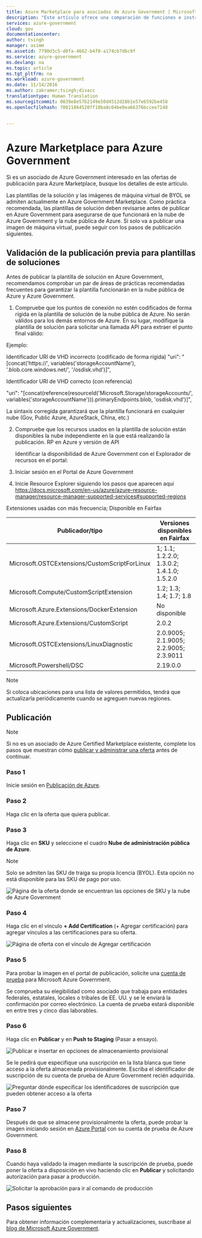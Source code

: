 ```yaml
---
title: Azure Marketplace para asociados de Azure Government | Microsoft Docs
description: "Este artículo ofrece una comparación de funciones e instrucciones sobre cómo desarrollar aplicaciones para Azure Government."
services: azure-government
cloud: gov
documentationcenter: 
author: tsingh
manager: asimm
ms.assetid: 7790d3c5-d0fa-4662-b4f0-a174cb7d6c9f
ms.service: azure-government
ms.devlang: na
ms.topic: article
ms.tgt_pltfrm: na
ms.workload: azure-government
ms.date: 11/14/2016
ms.author: zakramer;tsingh;divacc
translationtype: Human Translation
ms.sourcegitcommit: 0839e8e57b2149e50d4512d28b1e57e6592be458
ms.openlocfilehash: 70821864520ff18ba8c64be0ea66376bccee7148


---
```

# <a name="azure-marketplace-for-azure-government"></a>Azure Marketplace para Azure Government
Si es un asociado de Azure Government interesado en las ofertas de publicación para Azure Marketplace, busque los detalles de este artículo.

Las plantillas de la solución y las imágenes de máquina virtual de BYOL se admiten actualmente en Azure Government Marketplace. Como práctica recomendada, las plantillas de solución deben revisarse antes de publicar en Azure Government para asegurarse de que funcionará en la nube de Azure Government y la nube pública de Azure. Si solo va a publicar una imagen de máquina virtual, puede seguir con los pasos de publicación siguientes.

## <a name="pre-publishing-validation-for-solution-templates"></a>Validación de la publicación previa para plantillas de soluciones

Antes de publicar la plantilla de solución en Azure Government, recomendamos comprobar un par de áreas de prácticas recomendadas frecuentes para garantizar la plantilla funcionarán en la nube pública de Azure y Azure Government.

1.  Compruebe que los puntos de conexión no estén codificados de forma rígida en la plantilla de solución de la nube pública de Azure. No serán válidos para los demás entornos de Azure. En su lugar, modifique la plantilla de solución para solicitar una llamada API para extraer el punto final válido:  

  Ejemplo:

  Identificador URI de VHD incorrecto (codificado de forma rígida) "uri": "[concat('https://', variables('storageAccountName'), '.blob.core.windows.net/',  '/osdisk.vhd')]",

  Identificador URI de VHD correcto (con referencia)

  "uri": "[concat(reference(resourceId('Microsoft.Storage/storageAccounts/', variables('storageAccountName'))).primaryEndpoints.blob, 'osdisk.vhd')]",

  La sintaxis corregida garantizará que la plantilla funcionará en cualquier nube (Gov, Public Azure, AzureStack, China, etc.)

2.  Compruebe que los recursos usados en la plantilla de solución están disponibles la nube independiente en la que está realizando la publicación.
RP en Azure y versión de API

    Identificar la disponibilidad de Azure Government con el Explorador de recursos en el portal:

  1.    Iniciar sesión en el Portal de Azure Government
  2.    Inicie Resource Explorer siguiendo los pasos que aparecen aquí https://docs.microsoft.com/en-us/azure/azure-resource-manager/resource-manager-supported-services#supported-regions

  Extensiones usadas con más frecuencia; Disponible en Fairfax  

  | Publicador/tipo | Versiones disponibles en Fairfax |
  | --- | --- |
  | Microsoft.OSTCExtensions/CustomScriptForLinux | 1; 1.1; 1.2.2.0; 1.3.0.2; 1.4.1.0; 1.5.2.0 |
  | Microsoft.Compute/CustomScriptExtension | 1.2; 1.3; 1.4; 1.7; 1.8 |
  | Microsoft.Azure.Extensions/DockerExtension | No disponible |
  | Microsoft.Azure.Extensions/CustomScript | 2.0.2 |
  | Microsoft.OSTCExtensions/LinuxDiagnostic | 2.0.9005; 2.1.9005; 2.2.9005; 2.3.9011 |
  | Microsoft.Powershell/DSC | 2.19.0.0 |

> [!NOTE]
> Si coloca ubicaciones para una lista de valores permitidos, tendrá que actualizarla periódicamente cuando se agreguen nuevas regiones.  


## <a name="publishing"></a>Publicación
> [!NOTE]
> Si no es un asociado de Azure Certified Marketplace existente, complete los pasos que muestran cómo [publicar y administrar una oferta](../marketplace-publishing/marketplace-publishing-getting-started.md) antes de continuar.
>
>

### <a name="step-1"></a>Paso 1
Inicie sesión en [Publicación de Azure](https://publish.windowsazure.com).

### <a name="step-2"></a>Paso 2
Haga clic en la oferta que quiera publicar.

### <a name="step-3"></a>Paso 3
Haga clic en **SKU** y seleccione el cuadro **Nube de administración pública de Azure**.

> [!NOTE]
> Solo se admiten las SKU de traiga su propia licencia (BYOL).  Esta opción no está disponible para las SKU de pago por uso.
>
>

![Página de la oferta donde se encuentran las opciones de SKU y la nube de Azure Government](./media/government-manage-marketplace-partner-1.png)

### <a name="step-4"></a>Paso 4
Haga clic en el vínculo **+ Add Certification** (+ Agregar certificación) para agregar vínculos a las certificaciones para su oferta.

![Página de oferta con el vínculo de Agregar certificación](./media/government-manage-marketplace-partner-2.png)

### <a name="step-5"></a>Paso 5
Para probar la imagen en el portal de publicación, solicite una [cuenta de prueba](https://azuregov.microsoft.com/trial/azuregovtrial) para Microsoft Azure Government.

Se comprueba su elegibilidad como asociado que trabaja para entidades federales, estatales, locales o tribales de EE. UU. y se le enviará la confirmación por correo electrónico.  La cuenta de prueba estará disponible en entre tres y cinco días laborables.

### <a name="step-6"></a>Paso 6
Haga clic en **Publicar** y en **Push to Staging** (Pasar a ensayo).

![Publicar e insertar en opciones de almacenamiento provisional](./media/government-manage-marketplace-partner-3.png)

Se le pedirá que especifique una suscripción en la lista blanca que tiene acceso a la oferta almacenada provisionalmente. Escriba el identificador de suscripción de su cuenta de prueba de Azure Government recién adquirida.

![Preguntar dónde especificar los identificadores de suscripción que pueden obtener acceso a la oferta](./media/government-manage-marketplace-partner-4.png)

### <a name="step-7"></a>Paso 7
Después de que se almacene provisionalmente la oferta, puede probar la imagen iniciando sesión en [Azure Portal](https://portal.azure.us) con su cuenta de prueba de Azure Government.

### <a name="step-8"></a>Paso 8
Cuando haya validado la imagen mediante la suscripción de prueba, puede poner la oferta a disposición en vivo haciendo clic en **Publicar** y solicitando autorización para pasar a producción.

![Solicitar la aprobación para ir al comando de producción](./media/government-manage-marketplace-partner-5.png)

## <a name="next-steps"></a>Pasos siguientes
Para obtener información complementaria y actualizaciones, suscríbase al [blog de Microsoft Azure Government](https://blogs.msdn.microsoft.com/azuregov/).



<!--HONumber=Dec16_HO3-->


